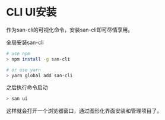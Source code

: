 
# CLI UI安装

作为san-cli的可视化命令，安装san-cli即可尽情享用。


全局安装san-cli
```bash
# use npm 
> npm install -g san-cli

# or use yarn 
> yarn global add san-cli
```


之后执行命令启动
```bash
> san ui
```

这样就会打开一个浏览器窗口，通过图形化界面安装和管理项目了。
